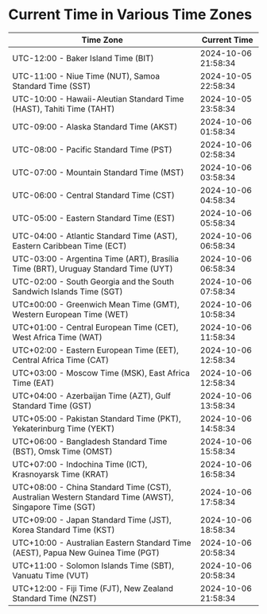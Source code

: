 # Current Time in Various Time Zones

| Time Zone | Current Time |
|-----------|--------------|
| UTC-12:00 - Baker Island Time (BIT) | 2024-10-06 21:58:34 |
| UTC-11:00 - Niue Time (NUT), Samoa Standard Time (SST) | 2024-10-05 22:58:34 |
| UTC-10:00 - Hawaii-Aleutian Standard Time (HAST), Tahiti Time (TAHT) | 2024-10-05 23:58:34 |
| UTC-09:00 - Alaska Standard Time (AKST) | 2024-10-06 01:58:34 |
| UTC-08:00 - Pacific Standard Time (PST) | 2024-10-06 02:58:34 |
| UTC-07:00 - Mountain Standard Time (MST) | 2024-10-06 03:58:34 |
| UTC-06:00 - Central Standard Time (CST) | 2024-10-06 04:58:34 |
| UTC-05:00 - Eastern Standard Time (EST) | 2024-10-06 05:58:34 |
| UTC-04:00 - Atlantic Standard Time (AST), Eastern Caribbean Time (ECT) | 2024-10-06 06:58:34 |
| UTC-03:00 - Argentina Time (ART), Brasília Time (BRT), Uruguay Standard Time (UYT) | 2024-10-06 06:58:34 |
| UTC-02:00 - South Georgia and the South Sandwich Islands Time (SGT) | 2024-10-06 07:58:34 |
| UTC±00:00 - Greenwich Mean Time (GMT), Western European Time (WET) | 2024-10-06 10:58:34 |
| UTC+01:00 - Central European Time (CET), West Africa Time (WAT) | 2024-10-06 11:58:34 |
| UTC+02:00 - Eastern European Time (EET), Central Africa Time (CAT) | 2024-10-06 12:58:34 |
| UTC+03:00 - Moscow Time (MSK), East Africa Time (EAT) | 2024-10-06 12:58:34 |
| UTC+04:00 - Azerbaijan Time (AZT), Gulf Standard Time (GST) | 2024-10-06 13:58:34 |
| UTC+05:00 - Pakistan Standard Time (PKT), Yekaterinburg Time (YEKT) | 2024-10-06 14:58:34 |
| UTC+06:00 - Bangladesh Standard Time (BST), Omsk Time (OMST) | 2024-10-06 15:58:34 |
| UTC+07:00 - Indochina Time (ICT), Krasnoyarsk Time (KRAT) | 2024-10-06 16:58:34 |
| UTC+08:00 - China Standard Time (CST), Australian Western Standard Time (AWST), Singapore Time (SGT) | 2024-10-06 17:58:34 |
| UTC+09:00 - Japan Standard Time (JST), Korea Standard Time (KST) | 2024-10-06 18:58:34 |
| UTC+10:00 - Australian Eastern Standard Time (AEST), Papua New Guinea Time (PGT) | 2024-10-06 20:58:34 |
| UTC+11:00 - Solomon Islands Time (SBT), Vanuatu Time (VUT) | 2024-10-06 20:58:34 |
| UTC+12:00 - Fiji Time (FJT), New Zealand Standard Time (NZST) | 2024-10-06 21:58:34 |
